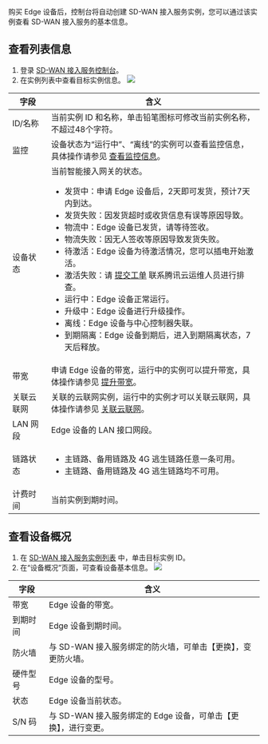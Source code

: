 购买 Edge 设备后，控制台将自动创建 SD-WAN 接入服务实例，您可以通过该实例查看 SD-WAN 接入服务的基本信息。

## 查看列表信息
1. 登录 [SD-WAN 接入服务控制台](https://console.cloud.tencent.com/sas/edge)。
2. 在实例列表中查看目标实例信息。
	 ![](https://main.qcloudimg.com/raw/f7f65dad0017451d59197a9224ebe431.png)
<table>
<thead>
<tr>
<th>字段</th>
<th>含义</th>
</tr>
</thead>
<tbody><tr>
<td>ID/名称</td>
<td>当前实例 ID 和名称，单击铅笔图标可修改当前实例名称，不超过48个字符。</td>
</tr>
<tr>
<td>监控</td>
<td>设备状态为“运行中”、“离线”的实例可以查看监控信息，具体操作请参见 <a href="https://cloud.tencent.com/document/product/1277/47264">查看监控信息</a>。</td>
</tr>
<tr>
<td>设备状态</td>
<td>当前智能接入网关的状态。<ul><li>发货中：申请 Edge 设备后，2天即可发货，预计7天内到达。</li><li>发货失败：因发货超时或收货信息有误等原因导致。</li><li>物流中：Edge 设备已发货，请等待签收。</li><li>物流失败：因无人签收等原因导致发货失败。</li><li>待激活：Edge 设备为待激活情况，您可以插电开始激活。</li><li>激活失败：请  <a href="https://console.cloud.tencent.com/workorder/category?level1_id=517&level2_id=727&source=0&data_title=%E5%85%B6%E4%BB%96%E8%85%BE%E8%AE%AF%E4%BA%91%E4%BA%A7%E5%93%81&level3_id=729&radio_title=%E6%95%85%E9%9A%9C%E6%8E%92%E6%9F%A5&queue=3232&scene_code=17784&step=2">提交工单</a> 联系腾讯云运维人员进行排查。</li><li>运行中：Edge 设备正常运行。</li><li>升级中：Edge 设备进行升级操作。 </li><li>离线：Edge 设备与中心控制器失联。</li><li>到期隔离：Edge 设备到期后，进入到期隔离状态，7天后释放。</li></ul></td>
</tr>
<tr>
<td>带宽</td>
<td>申请 Edge 设备的带宽，运行中的实例可以提升带宽，具体操作请参见 <a href="https://cloud.tencent.com/document/product/1277/47259">提升带宽</a>。 </td>
</tr>
<tr>
<td>关联云联网</td>
<td>关联的云联网实例，运行中的实例才可以关联云联网，具体操作请参见 <a href="https://cloud.tencent.com/document/product/1277/47262">关联云联网</a>。</td>
</tr>
<tr>
<td>LAN 网段</td>
<td>Edge 设备的 LAN 接口网段。</td>
</tr>
<tr>
<td>链路状态</td>
<td><ul><li>主链路、备用链路及 4G 逃生链路任意一条可用。</li><li>主链路、备用链路及 4G 逃生链路均不可用。</li></ul></td>
</tr>
<tr>
<td>计费时间</td>
<td>当前实例到期时间。</td>
</tr>
</tbody></table>

   

## 查看设备概况

1. 在 [SD-WAN 接入服务实例列表](https://console.cloud.tencent.com/sas/edge) 中，单击目标实例 ID。
2. 在“设备概况”页面，可查看设备基本信息。
   ![](https://main.qcloudimg.com/raw/3ba633084f7392a3ebcd728636fd0d4b.png) 
<table>
<thead>
<tr>
<th>字段</th>
<th>含义</th>
</tr>
</thead>
<tbody>
</tr>
<tr>
<td>带宽</td>
<td>Edge 设备的带宽。</td>
</tr>
<tr>
<td>到期时间</td>
<td>Edge 设备到期时间。</td>
</tr>
<tr>
<td>防火墙</td>
<td>与 SD-WAN 接入服务绑定的防火墙，可单击【更换】，变更防火墙。</td>
</tr>
<tr>
<td>硬件型号</td>
<td>Edge 设备的型号。</td>
</tr>
<tr>
<td>状态</td>
<td>Edge 设备当前状态。</td>
</tr>
<tr>
<td>S/N 码</td>
<td>与 SD-WAN 接入服务绑定的 Edge 设备，可单击【更换】，进行变更。</td>
</tr>
</tbody></table>
